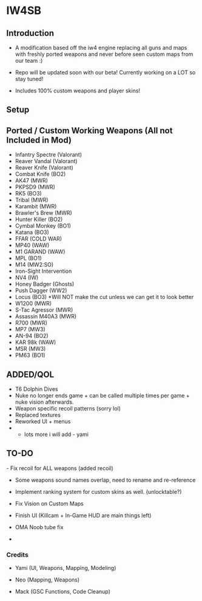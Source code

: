
<h1>IW4SB</h1>
<h2>Introduction</h2>

- A modification based off the iw4 engine replacing all guns and maps with freshly ported weapons and never before seen custom maps from our team :)
  
- Repo will be updated soon with our beta! Currently working on a LOT so stay tuned!
 
- Includes 100% custom weapons and player skins!


<h2>Setup</h2>

<h2> Ported / Custom Working Weapons (All not Included in Mod) </h2>
 
- Infantry Spectre (Valorant)
- Reaver Vandal (Valorant)
- Reaver Knife (Valorant)
- Combat Knife (BO2)
- AK47 (MWR)
- PKPSD9 (MWR)
- RK5 (BO3)
- Tribal (MWR)
- Karambit (MWR)
- Brawler's Brew (MWR)
- Hunter Killer (BO2)
- Cymbal Monkey (BO1)
- Katana (BO3)
- FFAR (COLD WAR)
- MP40 (WAW)
- M1 GARAND (WAW)
- MPL (BO1)
- M14 (MW2:SO)
- Iron-Sight Intervention
- NV4 (IW)
- Honey Badger (Ghosts)
- Push Dagger (WW2)
- Locus (BO3) *Will NOT make the cut unless we can get it to look better
- W1200 (MWR)
- S-Tac Agressor (MWR)
- Assassin M40A3 (MWR)
- R700 (MWR)
- MP7 (MW3)
- AN-94 (BO2)
- KAR 98k (WAW)
- MSR (MW3)
- PM63 (BO1)



<h2>ADDED/QOL</h2>

- T6 Dolphin Dives
- Nuke no longer ends game + can be called multiple times per game + nuke vision afterwards.
- Weapon specific recoil patterns (sorry lol)
- Replaced textures
- Reworked UI + menus
- + lots more i will add - yami

<h2>TO-DO</h2>
- Fix recoil for ALL weapons (added recoil)

- Some weapons sound names overlap, need to rename and re-reference
  
- Implement ranking system for custom skins as well. (unlocktable?)
  
- Fix Vision on Custom Maps
  
- Finish UI (Killcam + In-Game HUD are main things left)
  
- OMA Noob tube fix
  
-



<h3>Credits</h3>
 
- Yami (UI, Weapons, Mapping, Modeling)
 
- Neo (Mapping, Weapons)
  
- Mack (GSC Functions, Code Cleanup)


